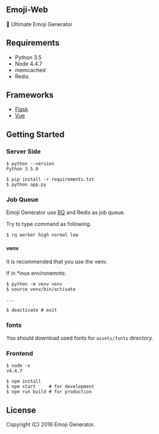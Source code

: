 Emoji-Web
---------
:tada: Ultimate Emoji Generator

## Requirements

  - Python 3.5
  - Node 4.4.7
  - memcached
  - Redis

## Frameworks

- [Flask](http://flask.pocoo.org/)
- [Vue](https://vuejs.org/)

## Getting Started
### Server Side

```
$ python --version
Python 3.5.0

$ pip install -r requirements.txt
$ python app.py
```

### Job Queue
Emoji Generator use [RQ](http://python-rq.org/) and Redis as job queue.

Try to type command as following.

`$ rq worker high normal low`

#### venv

It is recommended that you use the venv.

If in *inux environemnts:

```
$ python -m venv venv
$ source venv/bin/activate

...

$ deactivate # exit
```

### fonts
You should download used fonts for `assets/fonts` directory.

### Frontend

```
$ node -v
v4.4.7

$ npm install
$ npm start     # for development
$ npm run build # for production
```

## License
Copyright (C) 2016 Emoji Generator.
